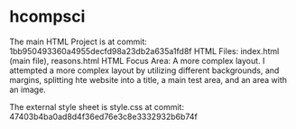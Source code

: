 # hcompsci
The main HTML Project is at commit: 1bb950493360a4955decfd98a23db2a635a1fd8f
HTML Files: index.html (main file), reasons.html 
HTML Focus Area: A more complex layout. I attempted a more complex layout by utilizing different backgrounds, and margins, splitting hte website into a title, a main test area, and an area with an image.

The external style sheet is style.css at commit: 47403b4ba0ad8d4f36ed76e3c8e3332932b6b74f
